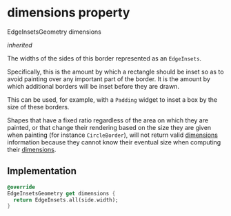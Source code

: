 


# dimensions property








EdgeInsetsGeometry dimensions
  
_inherited_



<p>The widths of the sides of this border represented as an <code>EdgeInsets</code>.</p>
<p>Specifically, this is the amount by which a rectangle should be inset so
as to avoid painting over any important part of the border. It is the
amount by which additional borders will be inset before they are drawn.</p>
<p>This can be used, for example, with a <code>Padding</code> widget to inset a box by
the size of these borders.</p>
<p>Shapes that have a fixed ratio regardless of the area on which they are
painted, or that change their rendering based on the size they are given
when painting (for instance <code>CircleBorder</code>), will not return valid
<a href="../../ui_ring_border/RingBorder/dimensions.md">dimensions</a> information because they cannot know their eventual size when
computing their <a href="../../ui_ring_border/RingBorder/dimensions.md">dimensions</a>.</p>



## Implementation

```dart
@override
EdgeInsetsGeometry get dimensions {
  return EdgeInsets.all(side.width);
}
```








